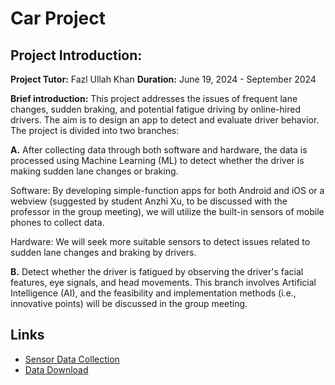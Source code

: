 # Car Project

## Project Introduction: 

**Project Tutor:** Fazl Ullah Khan 
**Duration:** June 19, 2024 - September 2024

**Brief introduction:** This project addresses the issues of frequent lane changes, sudden braking, and potential fatigue driving by online-hired drivers. The aim is to design an app to detect and evaluate driver behavior. The project is divided into two branches:

**A.** After collecting data through both software and hardware, the data is processed using Machine Learning (ML) to detect whether the driver is making sudden lane changes or braking.      

Software: By developing simple-function apps for both Android and iOS or a webview (suggested by student Anzhi Xu, to be discussed with the professor in the group meeting), we will utilize the built-in sensors of mobile phones to collect data.

Hardware: We will seek more suitable sensors to detect issues related to sudden lane changes and braking by drivers.

**B.** Detect whether the driver is fatigued by observing the driver's facial features, eye signals, and head movements. This branch involves Artificial Intelligence (AI), and the feasibility and implementation methods (i.e., innovative points) will be discussed in the group meeting.

## Links

- [Sensor Data Collection](https://gh.xuanzhi33.cn/carproject/sensor.html)
- [Data Download](https://gh.xuanzhi33.cn/carproject/data.html)